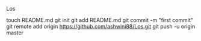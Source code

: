 Los


touch README.md
git init
git add README.md
git commit -m "first commit"
git remote add origin https://github.com/ashwini88/Los.git
git push -u origin master

